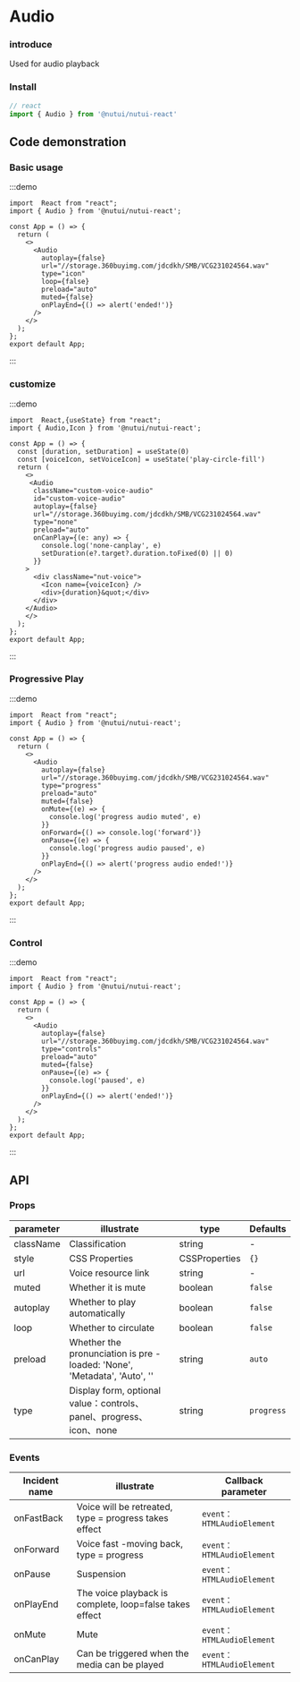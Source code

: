 # Audio 

### introduce

Used for audio playback

### Install

```javascript
// react
import { Audio } from '@nutui/nutui-react'
```

## Code demonstration

### Basic usage

:::demo

```tsx
import  React from "react";
import { Audio } from '@nutui/nutui-react';

const App = () => {
  return (
    <>
      <Audio
        autoplay={false}
        url="//storage.360buyimg.com/jdcdkh/SMB/VCG231024564.wav"
        type="icon"
        loop={false}
        preload="auto"
        muted={false}
        onPlayEnd={() => alert('ended!')}
      />
    </>
  );
};
export default App;
```

:::

### customize

:::demo

```tsx
import  React,{useState} from "react";
import { Audio,Icon } from '@nutui/nutui-react';

const App = () => {
  const [duration, setDuration] = useState(0)
  const [voiceIcon, setVoiceIcon] = useState('play-circle-fill')
  return (
    <>
     <Audio
      className="custom-voice-audio"
      id="custom-voice-audio"
      autoplay={false}
      url="//storage.360buyimg.com/jdcdkh/SMB/VCG231024564.wav"
      type="none"
      preload="auto"
      onCanPlay={(e: any) => {
        console.log('none-canplay', e)
        setDuration(e?.target?.duration.toFixed(0) || 0)
      }}
    >
      <div className="nut-voice">
        <Icon name={voiceIcon} />
        <div>{duration}&quot;</div>
      </div>
    </Audio>
    </>
  );
};
export default App;
```

:::

### Progressive Play

:::demo

```tsx
import  React from "react";
import { Audio } from '@nutui/nutui-react';

const App = () => {
  return (
    <>
      <Audio
        autoplay={false}
        url="//storage.360buyimg.com/jdcdkh/SMB/VCG231024564.wav"
        type="progress"
        preload="auto"
        muted={false}
        onMute={(e) => {
          console.log('progress audio muted', e)
        }}
        onForward={() => console.log('forward')}
        onPause={(e) => {
          console.log('progress audio paused', e)
        }}
        onPlayEnd={() => alert('progress audio ended!')}
      />
    </>
  );
};
export default App;
```

:::

### Control

:::demo

```tsx
import  React from "react";
import { Audio } from '@nutui/nutui-react';

const App = () => {
  return (
    <>
      <Audio
        autoplay={false}
        url="//storage.360buyimg.com/jdcdkh/SMB/VCG231024564.wav"
        type="controls"
        preload="auto"
        muted={false}
        onPause={(e) => {
          console.log('paused', e)
        }}
        onPlayEnd={() => alert('ended!')}
      />
    </>
  );
};
export default App;
```

:::


## API

### Props

| parameter         | illustrate                             | type   | Defaults           |
|--------------|----------------------------------|--------|------------------|
| className       | Classification               | string | -              |
| style       | CSS Properties              | CSSProperties | `{}`           |
| url         | Voice resource link               | string | -              |
| muted        | Whether it is mute                         | boolean | `false`             |
| autoplay         | Whether to play automatically | boolean | `false`               |
| loop | Whether to circulate     | boolean | `false` |
| preload          | Whether the pronunciation is pre -loaded: 'None', 'Metadata', 'Auto', ''  | string | `auto`              |
| type         | Display form, optional value：controls、panel、progress、icon、none  | string | `progress`              |


### Events

| Incident name | illustrate           | Callback parameter     |
|--------|----------------|--------------|
| onFastBack  | Voice will be retreated, type = progress takes effect | `event：HTMLAudioElement` |
| onForward  | Voice fast -moving back, type = progress | `event：HTMLAudioElement` |
| onPause  | Suspension | `event：HTMLAudioElement` |
| onPlayEnd  | The voice playback is complete, loop=false takes effect | `event：HTMLAudioElement`|
| onMute  | Mute | `event：HTMLAudioElement`|
| onCanPlay  | Can be triggered when the media can be played | `event：HTMLAudioElement` |
